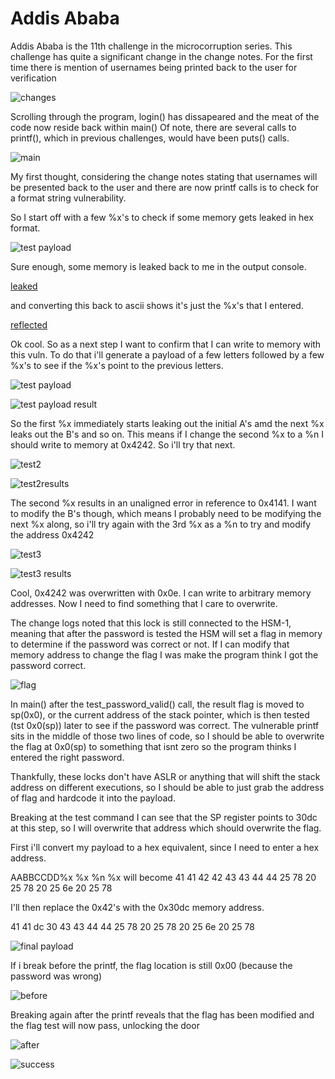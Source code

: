 # Addis Ababa 

Addis Ababa is the 11th challenge in the microcorruption series.
This challenge has quite a significant change in the change notes.
For the first time there is mention of usernames being printed back to the user for verification

![changes](Images/adab/changes.png)

Scrolling through the program, login() has dissapeared and the meat of the code now reside back within main()
Of note, there are several calls to printf(), which in previous challenges, would have been puts() calls.

![main](Images/adab/main.png)

My first thought, considering the change notes stating that usernames will be presented back to the user and there are now printf calls is to check for a format string vulnerability.

So I start off with a few %x's to check if some memory gets leaked in hex format.

![test payload](Images/adab/test.png)

Sure enough, some memory is leaked back to me in the output console.
 
 [leaked](Images/adab/leak.png)

 and converting this back to ascii shows it's just the %x's that I entered.

 [reflected](images/adab/reflected.png)

 Ok cool. So as a next step I want to confirm that I can write to memory with this vuln.
 To do that i'll generate a payload of a few letters followed by a few %x's to see if the %x's point to the previous letters.

 ![test payload](Images/adab/testpayload.png)

 ![test payload result](Images/adab/testpayloadresult.png)

 So the first %x immediately starts leaking out the initial A's amd the next %x leaks out the B's and so on.
 This means if I change the second %x to a %n I should write to memory at 0x4242.
 So i'll try that next.

 ![test2](Images/adab/test2.png)

 ![test2results](Images/adab/test2results.png)

 The second %x results in an unaligned error in reference to 0x4141.
 I want to modify the B's though, which means I probably need to be modifying the next %x along, so i'll try again with the 3rd %x as a %n to try and modify the address 0x4242

 ![test3](Images/adab/test3.png)

 ![test3 results](Images/adab/test3results.png)

 Cool, 0x4242 was overwritten with 0x0e. I can write to arbitrary memory addresses.
 Now I need to find something that I care to overwrite.

 The change logs noted that this lock is still connected to the HSM-1, meaning that after the password is tested the HSM will set a flag in memory to determine if the password was correct or not.
 If I can modify that memory address to change the flag I was make the program think I got the password correct.

 ![flag](Images/adab/flag.png)

 In main() after the test_password_valid() call, the result flag is moved to sp(0x0), or the current address of the stack pointer, which is then tested (tst 0x0(sp)) later to see if the password was correct.
 The vulnerable printf sits in the middle of those two lines of code, so I should be able to overwrite the flag at 0x0(sp) to something that isnt zero so the program thinks I entered the right password.

 Thankfully, these locks don't have ASLR or anything that will shift the stack address on different executions, so I should be able to just grab the address of flag and hardcode it into the payload.

 Breaking at the test command I can see that the SP register points to 30dc at this step, so I will overwrite that address which should overwrite the flag.

First i'll convert my payload to a hex equivalent, since I need to enter a hex address.

AABBCCDD%x %x %n %x
will become
41 41 42 42 43 43 44 44 25 78 20 25 78 20 25 6e 20 25 78

I'll then replace the 0x42's with the 0x30dc memory address.

41 41 dc 30 43 43 44 44 25 78 20 25 78 20 25 6e 20 25 78

![final payload](Images/adab/finalpayload.png)

If i break before the printf, the flag location is still 0x00 (because the password was wrong)

![before](Images/adab/before.png)

Breaking again after the printf reveals that the flag has been modified and the flag test will now pass, unlocking the door

![after](Images/adab/after.png)

![success](Images/adab/success.png)